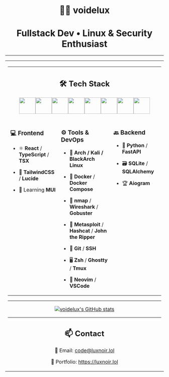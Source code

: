<h1 align="center">👨‍💻 voidelux</h1>

<h1 align="center"> Fullstack Dev • Linux & Security Enthusiast</h1>

---


<table>
  <tr>
    <td colspan="3" align="center">

<table>
  <tr>
    <td colspan="3" align="center">

## 🛠 Tech Stack

<img src="https://cdn.jsdelivr.net/gh/devicons/devicon@latest/icons/fastapi/fastapi-original.svg" width="52" /><img src="https://cdn.jsdelivr.net/gh/devicons/devicon@latest/icons/react/react-original.svg" width="52" /><img src="https://cdn.jsdelivr.net/gh/devicons/devicon@latest/icons/python/python-original.svg" width="52" /><img src="https://cdn.jsdelivr.net/gh/devicons/devicon@latest/icons/figma/figma-original.svg" width="52" /><img src="https://cdn.jsdelivr.net/gh/devicons/devicon@latest/icons/linux/linux-original.svg" width="52" /><img src="https://cdn.jsdelivr.net/gh/devicons/devicon@latest/icons/typescript/typescript-original.svg" width="52" /><img src="https://cdn.jsdelivr.net/gh/devicons/devicon@latest/icons/vscode/vscode-original.svg" width="52" /><img src="https://cdn.jsdelivr.net/gh/devicons/devicon@latest/icons/neovim/neovim-original.svg" width="52" />  </tr>
  <tr>
    <td valign="top">

### 💻 Frontend
- ⚛️ **React** / **TypeScript** / **TSX**  
- 🎨 **TailwindCSS** / **Lucide**  
- 🧪 Learning **MUI**

    </td>
    <td valign="top">

### ⚙️ Tools & DevOps
- 🐧 **Arch / Kali / BlackArch Linux**  
- 🐳 **Docker** / **Docker Compose**  
- 📡 **nmap** / **Wireshark** / **Gobuster**  
- 🔐 **Metasploit** / **Hashcat** / **John the Ripper**  
- 🧪 **Git** / **SSH**  
- 🖥 **Zsh** / **Ghostty** / **Tmux**  
- 🧠 **Neovim** / **VSCode**

    </td>
    <td valign="top">

### 🔙 Backend
- 🐍 **Python** / **FastAPI**  
- 🗃 **SQLite** / **SQLAlchemy**  
- 🏆 **Aiogram**

    </td>
  </tr>
</table>




---

[![voidelux's GitHub stats](https://github-readme-stats.vercel.app/api?username=voidelux&show_icons=true&theme=radical)](https://github.com/anuraghazra/github-readme-stats)




---

## 📫 Contact

 📧 Email: code@luxnoir.lol  
 
 💎 Portfolio: https://luxnoir.lol
